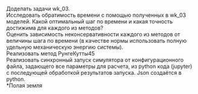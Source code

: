 Доделать задачи wk_03.  
Исследовать обратимость времени с помощью полученных в wk_03 моделей. Какой оптимальный шаг по времени и какая точность достижима для каждого из методов?  
Оценить зависимость неконсервативности каждого из методов от величины шага по времени (в качестве нормы использовать полную удельную механическую энергию системы).  
Реализовать метод РунгеКутты45  
Реализовать синхронный запуск симулятора от конфигурационного файла, задающего все параметры для расчета, из python кода (jupyter) с последующей обработкой результатов запуска. Json создаётся в python.  
*Полая земля  